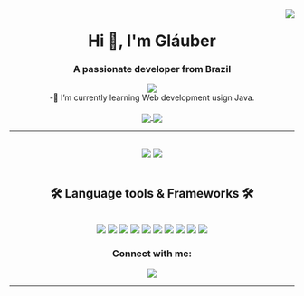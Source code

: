 <img align="right" src="https://visitor-badge.laobi.icu/badge?page_id=glauber-odev.glauber-odev"/>

<h1 align="center">Hi 👋, I'm Gláuber</h1>
<h3 align="center">A passionate developer from Brazil</h3>
<div align="center">
<img align="center" src="https://readme-typing-svg.demolab.com/?lines=Hi+there+👋+,+I'm+Gláuber;Olá+👋+,+Eu+sou+o+Gláuber!">
</div>

<div align="center">
-🌱 I’m currently learning Web development usign Java.
<div>

<br/>

<div align="center">
    <a href="mailto:glauber.vieir.ofi@gmail.com">
        <img align="center" src="https://img.shields.io/badge/Gmail-D14836?style=for-the-badge&logo=gmail&logoColor=white"  />
    </a>
    <a href="https://www.linkedin.com/in/glauber-magalh%C3%A3es-vieira-b91a40260?utm_source=share&utm_campaign=share_via&utm_content=profile&utm_medium=android_app">
        <img align="center" src="https://img.shields.io/badge/LinkedIn-0077B5?style=for-the-badge&logo=linkedin&logoColor=white"  />
    </a>
</div>
<hr/>

<br/>

<div align="center">
    <img src="https://github-readme-stats.vercel.app/api/top-langs/?username=anuraghazra&layout=donut-vertical&theme=dark">
    <img src="https://github-readme-stats.vercel.app/api?username=glauber-odev&show_icons=true&theme=dark&rank_icon=github">
</div>

<br/>


<div>
    <h2 align="center">🛠 Language tools & Frameworks 🛠</h2>
        <br/>
    <div align="center">
        <img src="https://img.shields.io/badge/PHP-777BB4?style=for-the-badge&logo=php&logoColor=white"/>
        <img src="https://img.shields.io/badge/Java-ED8B00?style=for-the-badge&logo=openjdk&logoColor=white"/>
        <img src="https://img.shields.io/badge/HTML-E24C26?style=for-the-badge&logo=html5&logoColor=white"/>
        <img src="https://img.shields.io/badge/CSS-0073BB?&style=for-the-badge&logo=css3&logoColor=white"/>
        <img src="https://img.shields.io/badge/JavaScript-F7DF1E?style=for-the-badge&logo=javascript&logoColor=black"/>
        <img src="https://img.shields.io/badge/TypeScript-007ACC?style=for-the-badge&logo=typescript&logoColor=white"/>
        <img src="https://img.shields.io/badge/Angular-DD0031?style=for-the-badge&logo=angular&logoColor=white"/>
        <img src="https://img.shields.io/badge/MySQL-00000F?style=for-the-badge&logo=mysql&logoColor=white"/>
        <img src="https://img.shields.io/badge/Spring-6DB33F?style=for-the-badge&logo=spring&logoColor=white"/>
        <img src="	https://img.shields.io/badge/jQuery-0769AD?style=for-the-badge&logo=jquery&logoColor=white"/>
    </div>
</div>


<h3 align="center">Connect with me:</h3>
<p align="center">
            <img align="center" src="https://img.shields.io/badge/LinkedIn-0077B5?style=for-the-badge&logo=linkedin&logoColor=white"  />
</p>
<hr/>
